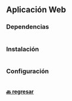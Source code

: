 ## Aplicación Web

### Dependencias
```JSON
```

### Instalación
```bash
```

### Configuración
```bash
```

#### [🔙 regresar](https://github.com/PonchoCeniceros/PonchoCeniceros/blob/main/setUp/docs)
